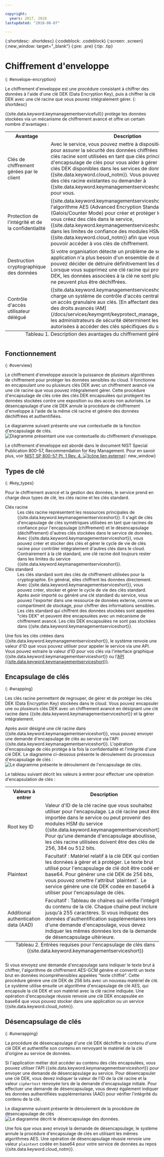 ```yaml
---

copyright:
  years: 2017, 2018
lastupdated: "2018-06-07"

---
```


{:shortdesc: .shortdesc}
{:codeblock: .codeblock}
{:screen: .screen}
{:new_window: target="_blank"}
{:pre: .pre}
{:tip: .tip}

# Chiffrement d'enveloppe
{: #envelope-encryption}

Le chiffrement d'enveloppe est une procédure consistant à chiffrer des données à l'aide d'une clé DEK (Data Encryption Key), puis à chiffrer la clé DEK avec une clé racine que vous pouvez intégralement gérer. 
{: shortdesc}

{{site.data.keyword.keymanagementservicefull}} protège les données stockées via un mécanisme de chiffrement avancé et offre un certain nombre d'avantages :

<table>
  <th>Avantage</th>
  <th>Description</th>
  <tr>
    <td>Clés de chiffrement gérées par le client</td>
    <td>Avec le service, vous pouvez mettre à disposition des clés racine pour assurer la sécurité des données chiffrées dans le cloud. Les clés racine sont utilisées en tant que clés principales d'encapsulage de clés pour vous aider à gérer et à protéger les clés DEK disponibles dans les services de données {{site.data.keyword.cloud_notm}}. Vous pouvez décider d'importer des clés racine existantes ou demander à {{site.data.keyword.keymanagementserviceshort}} de les générer pour vous.</td>
  </tr>
  <tr>
    <td>Protection de l'intégrité et de la confidentialité</td>
    <td>{{site.data.keyword.keymanagementserviceshort}} utilise l'algorithme AES (Advanced Encryption Standard) en mode GCM (Galois/Counter Mode) pour créer et protéger les clés. Lorsque vous créez des clés dans le service, {{site.data.keyword.keymanagementserviceshort}} les génère dans les limites de confiance des modules HSM {{site.data.keyword.cloud_notm}} afin que vous soyez le seul à pouvoir accéder à vos clés de chiffrement.</td>
  </tr>
  <tr>
    <td>Destruction cryptographique des données</td>
    <td>Si votre organisation détecte un problème de sécurité ou que votre application n'a plus besoin d'un ensemble de données, vous pouvez décider de détruire définitivement les données du cloud. Lorsque vous supprimez une clé racine qui protège d'autres clés DEK, les données associées à la clé ne sont plus accessibles ou ne peuvent plus être déchiffrées.</td>
  </tr>
  <tr>
    <td>Contrôle d'accès utilisateur délégué</td>
    <td>{{site.data.keyword.keymanagementserviceshort}} prend en charge un système de contrôle d'accès centralisé pour permettre un accès granulaire aux clés. [En affectant des rôles utilisateur et des droits avancés IAM](/docs/services/keymgmt/keyprotect_manage_access.html#roles), les administrateurs de sécurité déterminent les personnes autorisées à accéder des clés spécifiques du service.</td>
  </tr>
  <caption style="caption-side:bottom;">Tableau 1. Description des avantages du chiffrement géré par le client</caption>
</table>

## Fonctionnement
{: #overview}

Le chiffrement d'enveloppe associe la puissance de plusieurs algorithmes de chiffrement pour protéger les données sensibles du cloud. Il fonctionne en encapsulant une ou plusieurs clés DEK avec un chiffrement avancé via une clé racine que vous pouvez intégralement gérer. Cette procédure d'encapsulage de clés crée des clés DEK encapsulées qui protègent les données stockées contre une exposition ou des accès non autorisés. Le désencapsulage d'une clé DEK annule la procédure de chiffrement d'enveloppe à l'aide de la même clé racine et génère des données déchiffrées et authentifiées.
 
Le diagramme suivant présente une vue contextuelle de la fonction d'encapsulage de clés.
![Diagramme présentant une vue contextuelle du chiffrement d'enveloppe.](../images/envelope-encryption_min.svg)

Le chiffrement d'enveloppe est abordé dans le document NIST Special Publication 800-57, Recommendation for Key Management. Pour en savoir plus, voir [NIST SP 800-57 Pt. 1 Rev. 4. ![Icône lien externe](../../../icons/launch-glyph.svg "Icône de lien externe")](http://nvlpubs.nist.gov/nistpubs/SpecialPublications/NIST.SP.800-57pt1r4.pdf){: new_window}

## Types de clé
{: #key_types}

Pour le chiffrement avancé et la gestion des données, le service prend en charge deux types de clé, les clés racine et les clés standard.

<dl>
  <dt>Clés racine</dt>
    <dd>Les clés racine représentent les ressources principales de {{site.data.keyword.keymanagementserviceshort}}. Il s'agit de clés d'encapsulage de clés symétriques utilisées en tant que racines de confiance pour l'encapsulage (chiffrement) et le désencapsulage (déchiffrement) d'autres clés stockées dans le service de données. Avec {{site.data.keyword.keymanagementserviceshort}}, vous pouvez créer et stocker des clés et gérer le cycle de vie de clés racine pour contrôler intégralement d'autres clés dans le cloud. Contrairement à la clé standard, une clé racine doit toujours rester dans les limites du service {{site.data.keyword.keymanagementserviceshort}}.</dd>
  <dt>Clés standard</dt>
    <dd>Les clés standard sont des clés de chiffrement utilisées pour la cryptographie. En général, elles chiffrent les données directement. Avec {{site.data.keyword.keymanagementserviceshort}}, vous pouvez créer, stocker et gérer le cycle de vie des clés standard. Après avoir importé ou généré une clé standard du service, vous pouvez l'exporter dans une ressource de données externe, comme un compartiment de stockage, pour chiffrer des informations sensibles. Les clés standard qui chiffrent des données stockées sont appelées "clés DEK" et peuvent être encapsulées avec un mécanisme de chiffrement avancé. Les clés DEK encapsulées ne sont pas stockées dans {{site.data.keyword.keymanagementserviceshort}}.</dd>
</dl>

Une fois les clés créées dans {{site.data.keyword.keymanagementserviceshort}}, le système renvoie une valeur d'ID que vous pouvez utiliser pour appeler le service via une API. Vous pouvez extraire la valeur d'ID pour vos clés via l'interface graphique {{site.data.keyword.keymanagementserviceshort}} ou
l'[API {{site.data.keyword.keymanagementserviceshort}}](https://console.bluemix.net/apidocs/639). 

## Encapsulage de clés
{: #wrapping}

Les clés racine permettent de regrouper, de gérer et de protéger les clés DEK (Data Encryption Key) stockées dans le cloud. Vous pouvez encapsuler une ou plusieurs clés DEK avec un chiffrement avancé en désignant une clé racine dans {{site.data.keyword.keymanagementserviceshort}} et la gérer intégralement. 

Après avoir désigné une clé racine dans {{site.data.keyword.keymanagementserviceshort}}, vous pouvez envoyer une demande d'encapsulage de clés au service via l'API {{site.data.keyword.keymanagementserviceshort}}. L'opération d'encapsulage de clés protège à la fois la confidentialité et l'intégrité d'une clé DEK. Le diagramme ci-dessous présente le déroulement du processus d'encapsulage de clés :
![Le diagramme présente le déroulement de l'encapsulage de clés.](../images/wrapping-keys_min.svg)

Le tableau suivant décrit les valeurs à entrer pour effectuer une opération d'encapsulation de clés :
<table>
  <th>Valeurs à entrer</th>
  <th>Description</th>
  <tr>
    <td>Root key ID</td>
    <td>Valeur d'ID de la clé racine que vous souhaitez utiliser pour l'encapsulage. La clé racine peut être importée dans le service ou peut provenir des modules HSM du service {{site.data.keyword.keymanagementserviceshort}}. Pour qu'une demande d'encapsulage aboutisse, les clés racine utilisées doivent être des clés de 256, 384 ou 512 bits.</td>
  </tr>
  <tr>
    <td>Plaintext</td>
    <td>Facultatif : Matériel relatif à la clé DEK qui contient les données à gérer et à protéger. Le texte brut utilisé pour l'encapsulage de clé doit être codé en base64. Pour générer une clé DEK de 256 bits, vous pouvez omettre l'attribut `plaintext`. Le service génère une clé DEK codée en base64 à utiliser pour l'encapsulage de clés.</td>
  </tr>
  <tr>
    <td>Additional authentication data (AAD)</td>
    <td>Facultatif : Tableau de chaînes qui vérifie l'intégrité du contenu de la clé. Chaque chaîne peut inclure jusqu'à 255 caractères. Si vous indiquez des données d'authentification supplémentaires lors d'une demande d'encapsulage, vous devez indiquer les mêmes données lors de la demande de désencapsulage ultérieure.</td>
  </tr>
    <caption style="caption-side:bottom;">Tableau 2. Entrées requises pour l'encapsulage de clés dans {{site.data.keyword.keymanagementserviceshort}}</caption>
</table>

Si vous envoyez une demande d'encapsulage sans indiquer le texte brut à chiffrer, l'algorithme de chiffrement AES-GCM génère et convertit un texte brut en données incompréhensibles appelées "texte chiffré". Cette procédure génère une clé DEK de 256 bits avec un nouveau matériel de clé. Le système utilise ensuite un algorithme d'encapsulage de clé AES, qui encapsule la clé DEK et son matériel avec la clé racine indiquée. Une opération d'encapsulage réussie renvoie une clé DEK encapsulée en base64 que vous pouvez stocker dans une application ou un service {{site.data.keyword.cloud_notm}}. 

## Désencapsulage de clés
{: #unwrapping}

La procédure de désencapsulage d'une clé DEK déchiffre le contenu d'une clé DEK et authentifie son contenu en renvoyant le matériel de la clé d'origine au service de données. 

Si l'application métier doit accéder au contenu des clés encapsulées, vous pouvez utiliser l'API {{site.data.keyword.keymanagementserviceshort}} pour envoyer une demande de désencapsulage au service. Pour désencapsuler une clé DEK, vous devez indiquer la valeur de l'ID de la clé racine et la valeur `ciphertext` renvoyée lors de la demande d'encapsulage initiale. Pour effectuer une demande de désencapsulage, vous devez également indiquer les données authentifiées supplémentaires (AAD) pour vérifier l'intégrité du contenu de la clé.

Le diagramme suivant présente le déroulement de la procédure de désencapsulage de clés
![Le diagramme décrit le désencapsulage des données.](../images/unwrapping-keys_min.svg)

Une fois que vous avez envoyé la demande de désencapsulage, le système annule la procédure d'encapsulage de clés en utilisant les mêmes algorithmes AES. Une opération de désencapsulage réussie renvoie une valeur `plaintext` codée en base64 pour votre service de données au repos {{site.data.keyword.cloud_notm}}.




